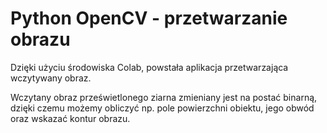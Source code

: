 # Python OpenCV - przetwarzanie obrazu

Dzięki użyciu środowiska Colab, powstała aplikacja przetwarzająca wczytywany obraz.

Wczytany obraz prześwietlonego ziarna zmieniany jest na postać binarną, dzięki czemu możemy obliczyć np. pole powierzchni obiektu, jego obwód oraz wskazać kontur obrazu.

